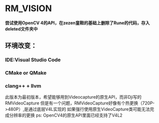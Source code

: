 # RM_VISION
#### 尝试使用OpenCV 4的API，在zezen童鞋的基础上删除了Rune的代码，存入deleted文件夹中
## 环境改变：
### IDE:Visual Studio Code
### CMake or QMake
### clang++ + llvm
此版本为最初版本，希望能够用到Videocapture的原生API，而非Dji写的RMVideoCapture
但是有一个问题，RMVideoCapture好像有个热更换（720P->480P）,是通过底层V4L实现的
如果强行使用原生VideoCapture类可能无法完成分辨率的更换
ps: OpenCV4的原生API里面已经支持了V4L2

